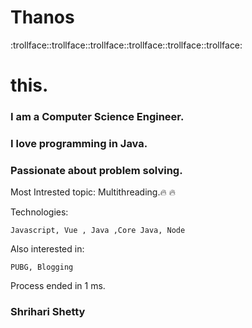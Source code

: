 # Thanos
:trollface::trollface::trollface::trollface::trollface::trollface:
# this.

### I am a Computer Science Engineer.
### I love programming in Java.
### Passionate about problem solving.

Most Intrested topic: Multithreading.:fire: :fire:


Technologies:

    Javascript, Vue , Java ,Core Java, Node

Also interested in:

    PUBG, Blogging

Process ended in 1 ms.

### Shrihari Shetty
